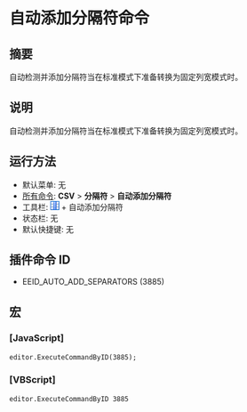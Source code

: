 # 自动添加分隔符命令

## 摘要

自动检测并添加分隔符当在标准模式下准备转换为固定列宽模式时。

## 说明

自动检测并添加分隔符当在标准模式下准备转换为固定列宽模式时。

## 运行方法

- 默认菜单: 无
- [所有命令](../tools/all_commands): **CSV** \> **分隔符** \> **自动添加分隔符**
- 工具栏: ![](../../images/columns_separators.png) \+ 自动添加分隔符
- 状态栏: 无
- 默认快捷键: 无

## 插件命令 ID

- EEID\_AUTO\_ADD\_SEPARATORS (3885)

## 宏

### \[JavaScript\]

```
editor.ExecuteCommandByID(3885);
```

### \[VBScript\]

```
editor.ExecuteCommandByID 3885
```
